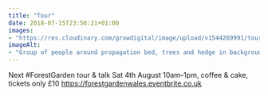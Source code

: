 ```yaml
---
title: "Tour"
date: 2018-07-15T23:50:21+01:00
images: 
- "https://res.cloudinary.com/growdigital/image/upload/v1544269991/tour-42324668894.jpg"
imageAlt: 
- "Group of people around propagation bed, trees and hedge in background, polytunnel to the side"
---
```


Next #ForestGarden tour & talk Sat 4th August 10am–1pm, coffee & cake, tickets only £10 https://forestgardenwales.eventbrite.co.uk

